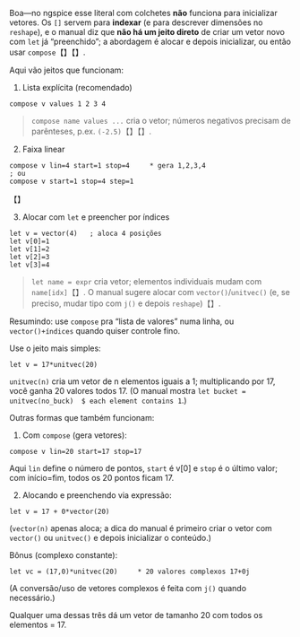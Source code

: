 Boa—no ngspice esse literal com colchetes **não** funciona para inicializar vetores. Os `[]` servem para **indexar** (e para descrever dimensões no `reshape`), e o manual diz que **não há um jeito direto** de criar um vetor novo com `let` já “preenchido”; a abordagem é alocar e depois inicializar, ou então usar `compose`【】【】.

Aqui vão jeitos que funcionam:

1. Lista explícita (recomendado)

```spice
compose v values 1 2 3 4
```

> `compose name values ...` cria o vetor; números negativos precisam de parênteses, p.ex. `(-2.5)`【】【】.

2. Faixa linear

```spice
compose v lin=4 start=1 stop=4     * gera 1,2,3,4
; ou
compose v start=1 stop=4 step=1
```

【】

3. Alocar com `let` e preencher por índices

```spice
let v = vector(4)   ; aloca 4 posições
let v[0]=1
let v[1]=2
let v[2]=3
let v[3]=4
```

> `let name = expr` cria vetor; elementos individuais mudam com `name[idx]`【】. O manual sugere alocar com `vector()`/`unitvec()` (e, se preciso, mudar tipo com `j()` e depois `reshape`)【】.

Resumindo: use `compose` pra “lista de valores” numa linha, ou `vector()+índices` quando quiser controle fino.



Use o jeito mais simples:

```spice
let v = 17*unitvec(20)
```

`unitvec(n)` cria um vetor de n elementos iguais a 1; multiplicando por 17, você ganha 20 valores todos 17. (O manual mostra `let bucket = unitvec(no_buck)  $ each element contains 1`.)&#x20;

Outras formas que também funcionam:

1. Com `compose` (gera vetores):

```spice
compose v lin=20 start=17 stop=17
```

Aqui `lin` define o número de pontos, `start` é v\[0] e `stop` é o último valor; com início=fim, todos os 20 pontos ficam 17. &#x20;

2. Alocando e preenchendo via expressão:

```spice
let v = 17 + 0*vector(20)
```

(`vector(n)` apenas aloca; a dica do manual é primeiro criar o vetor com `vector()` ou `unitvec()` e depois inicializar o conteúdo.)&#x20;

Bônus (complexo constante):

```spice
let vc = (17,0)*unitvec(20)     * 20 valores complexos 17+0j
```

(A conversão/uso de vetores complexos é feita com `j()` quando necessário.)&#x20;

Qualquer uma dessas três dá um vetor de tamanho 20 com todos os elementos = 17.

